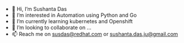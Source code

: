 - 👋 Hi, I’m Sushanta Das
- 👀 I’m interested in Automation using Python and Go 
- 🌱 I’m currently learning kubernetes and Openshift
- 💞️ I’m looking to collaborate on ...
- 📫 Reach me on susdas@redhat.com or sushanta.das.ju@gmail.com

<!---
tisutisu/tisutisu is a ✨ special ✨ repository because its `README.md` (this file) appears on your GitHub profile.
You can click the Preview link to take a look at your changes.
--->
